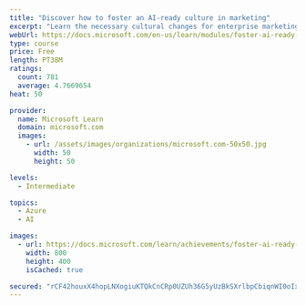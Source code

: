 ```yaml
---
title: "Discover how to foster an AI-ready culture in marketing"
excerpt: "Learn the necessary cultural changes for enterprise marketing organizations to make AI transformation successful, and how they fit into a holistic AI strategy."
webUrl: https://docs.microsoft.com/en-us/learn/modules/foster-ai-ready-culture-marketing/
type: course
price: Free
length: PT38M
ratings:
  count: 781
  average: 4.7669654
heat: 50

provider:
  name: Microsoft Learn
  domain: microsoft.com
  images:
    - url: /assets/images/organizations/microsoft.com-50x50.jpg
      width: 50
      height: 50

levels:
  - Intermediate

topics:
  - Azure
  - AI

images:
  - url: https://docs.microsoft.com/learn/achievements/foster-ai-ready-culture-marketing-social.png
    width: 800
    height: 400
    isCached: true

secured: "rCF42houxX4hopLNXogiuKTQkCnCRp0UZUh36G5yUzBkSXrlbpCbiqnWI0oIx0XbWf0OGVg+58Kz168VZPaE6uxpkEeGJPNnxw9qi28ZXgXNYc8PzjxmtiRPgTwEBLyL6yPUPTT1kAKHZt+bWB2K/i9fsGtA32M2z4WIGVZ19QdeyCC0CCfGS8uiOYL5EettCtUjFKr1HkSieK9JlKSIw4sCXDNOw8TnvQytHXhv8vAtZ5TKwMvcOJZ7xdJ2ireBLvSXm0YHVImPXVIjlt0OLRlxiooFvGtIRIkS/m2BiZa5/iu8+bft6aJmPQnFC6YqmH2+faomM7W2Gj8O3ciizdhOrN05fVq6u096imhcEO6A2coD4NIO+x8Wwb9V2LFRDJD0EZ9STn4PXpYWD/6AhjnZ7y5mAldAwQLlPeW2T9k=;Dtck52+7qkkNb4LgRDCrMA=="
---
```


